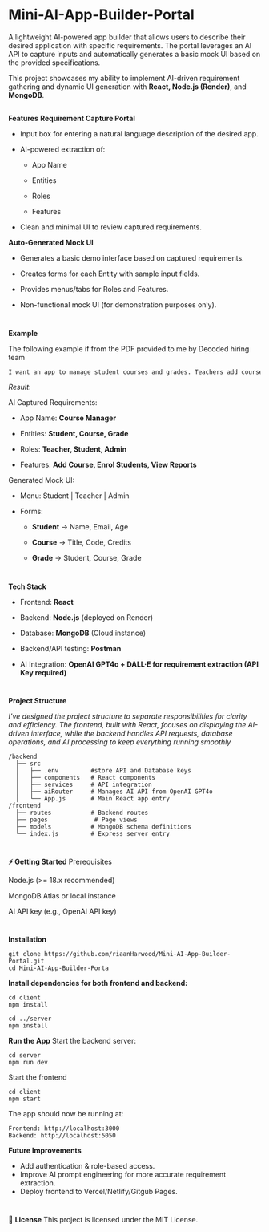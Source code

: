 # Mini-AI-App-Builder-Portal
A lightweight AI-powered app builder that allows users to describe their desired application with specific requirements. The portal leverages an AI API to capture inputs and automatically generates a basic mock UI based on the provided specifications.


This project showcases my ability to implement AI-driven requirement gathering and dynamic UI generation with **React, Node.js (Render)**, and **MongoDB**. 


##
**Features** 
**Requirement Capture Portal**

+ Input box for entering a natural language description of the desired app.

+ AI-powered extraction of:

  + App Name
 
  + Entities
 
  + Roles
 
  + Features

+ Clean and minimal UI to review captured requirements.

**Auto-Generated Mock UI**

+ Generates a basic demo interface based on captured requirements.

+ Creates forms for each Entity with sample input fields.

+ Provides menus/tabs for Roles and Features.

+ Non-functional mock UI (for demonstration purposes only).


#
**Example**

The following example if from the PDF provided to me by Decoded hiring team
```css
I want an app to manage student courses and grades. Teachers add courses, students enrol, and admins manage reports.
```
*Result*: 

AI Captured Requirements:

+ App Name: **Course Manager**

+ Entities: **Student, Course, Grade**

+ Roles: **Teacher, Student, Admin**

+ Features: **Add Course, Enrol Students, View Reports**

Generated Mock UI:

+ Menu: Student | Teacher | Admin

+ Forms:
  
  + **Student** → Name, Email, Age

  + **Course** → Title, Code, Credits

  + **Grade** → Student, Course, Grade
 

#
**Tech Stack**
+ Frontend: **React**

+ Backend: **Node.js** (deployed on Render)

+ Database: **MongoDB** (Cloud instance)

+ Backend/API testing: **Postman**

+ AI Integration: **OpenAI GPT4o + DALL·E for requirement extraction (API Key required)**


#
**Project Structure**

*I've designed the project structure to separate responsibilities for clarity and efficiency. The frontend, built with React, focuses on displaying the AI-driven interface, while the backend handles API requests, database operations, and AI processing to keep everything running smoothly*

```
/backend
  ├── src
  │   ├── .env         #store API and Database keys 
  │   ├── components   # React components
  │   ├── services     # API integration
  │   ├── aiRouter     # Manages AI API from OpenAI GPT4o 
  │   └── App.js       # Main React app entry
/frontend
  ├── routes           # Backend routes
  ├── pages             # Page views
  ├── models           # MongoDB schema definitions
  └── index.js         # Express server entry
```
#

**⚡ Getting Started**
Prerequisites

Node.js (>= 18.x recommended)

MongoDB Atlas or local instance

AI API key (e.g., OpenAI API key)

#
**Installation**
```
git clone https://github.com/riaanHarwood/Mini-AI-App-Builder-Portal.git
cd Mini-AI-App-Builder-Porta
```

**Install dependencies for both frontend and backend:**
```
cd client
npm install

cd ../server
npm install
```

**Run the App**
Start the backend server: 
```
cd server
npm run dev
```

Start the frontend 
```
cd client
npm start
```

The app should now be running at:
```
Frontend: http://localhost:3000
Backend: http://localhost:5050
```

**Future Improvements**
+ Add authentication & role-based access.
+ Improve AI prompt engineering for more accurate requirement extraction.
+ Deploy frontend to Vercel/Netlify/Gitgub Pages.


#
📜 **License**
This project is licensed under the MIT License.
